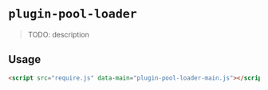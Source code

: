 # `plugin-pool-loader`

> TODO: description

## Usage

```html
<script src="require.js" data-main="plugin-pool-loader-main.js"></script>
```
